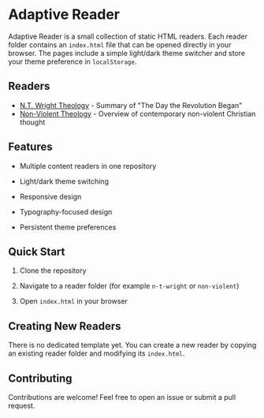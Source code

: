 # Adaptive Reader

Adaptive Reader is a small collection of static HTML readers. Each reader folder contains an
`index.html` file that can be opened directly in your browser. The pages include a simple
light/dark theme switcher and store your theme preference in `localStorage`.

## Readers

- [N.T. Wright Theology](./n-t-wright/) - Summary of "The Day the Revolution Began"
- [Non-Violent Theology](./non-violent/) - Overview of contemporary non-violent Christian thought

## Features



- Multiple content readers in one repository

- Light/dark theme switching

- Responsive design

- Typography-focused design

- Persistent theme preferences



## Quick Start



1. Clone the repository

2. Navigate to a reader folder (for example `n-t-wright` or `non-violent`)

3. Open `index.html` in your browser



## Creating New Readers

There is no dedicated template yet. You can create a new reader by copying an existing reader folder and modifying its `index.html`.

## Contributing



Contributions are welcome! Feel free to open an issue or submit a pull request.
